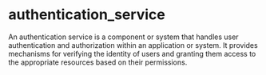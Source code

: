 # authentication_service
An authentication service is a component or system that handles user authentication and authorization within an application or system. It provides mechanisms for verifying the identity of users and granting them access to the appropriate resources based on their permissions.
